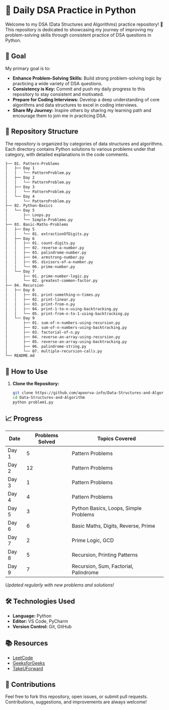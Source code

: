 # 📝 Daily DSA Practice in Python

Welcome to my DSA (Data Structures and Algorithms) practice repository! 🚀 This repository is dedicated to showcasing my journey of improving my problem-solving skills through consistent practice of DSA questions in Python.

## 🎯 Goal

My primary goal is to:

- **Enhance Problem-Solving Skills:** Build strong problem-solving logic by practicing a wide variety of DSA questions.
- **Consistency is Key:** Commit and push my daily progress to this repository to stay consistent and motivated.
- **Prepare for Coding Interviews:** Develop a deep understanding of core algorithms and data structures to excel in coding interviews.
- **Share My Journey:** Inspire others by sharing my learning path and encourage them to join me in practicing DSA.

## 📂 Repository Structure

The repository is organized by categories of data structures and algorithms. Each directory contains Python solutions to various problems under that category, with detailed explanations in the code comments.

```bash
├── 01. Pattern-Problems
│   ├── Day 1
│   │   └── PatternProblem.py
│   ├── Day 2
│   │   └── PatternProblem.py
│   ├── Day 3
│   │   └── PatternProblem.py
│   └── Day 4
│       └── PatternProblem.py
├── 02. Python-Basics
│   └── Day 5
│       ├── Loops.py
│       └── Simple-Problems.py
├── 03. Basic-Maths-Problems
│   ├── Day 5
│   │   └── 01. extractionOfDigits.py
│   ├── Day 6
│   │   ├── 01. count-digits.py
│   │   ├── 02. reverse-a-number.py
│   │   ├── 03. palindrome-number.py
│   │   ├── 04. armstrong-number.py
│   │   ├── 05. divisors-of-a-number.py
│   │   └── 06. prime-number.py
│   └── Day 7
│       ├── 01. prime-number-logic.py
│       └── 02. greatest-common-factor.py
├── 04. Recursion
│   ├── Day 8
│   │   ├── 01. print-something-n-times.py
│   │   ├── 02. print-linear.py
│   │   ├── 03. print-from-n.py
│   │   ├── 04. print-1-to-n-using-backtracking.py
│   │   └── 05. print-from-n-to-1-using-backtracking.py
│   └── Day 9
│       ├── 01. sum-of-n-numbers-using-recursion.py
│       ├── 02. sum-of-n-numbers-using-backtracking.py
│       ├── 03. factorial-of-n.py
│       ├── 04. reverse-an-array-using-recursion.py
│       ├── 05. reverse-an-array-using-backtracking.py
│       ├── 06. palindrome-string.py
│       └── 07. multiple-recursion-calls.py
└── README.md
```

## 🚀 How to Use

1. **Clone the Repository:**

   ```bash
   git clone https://github.com/apoorva-info/Data-Structures-and-Algorithms
   cd Data-Structures-and-Algorithm
   python problem1.py
   ```

## 📈 Progress

| Date       | Problems Solved | Topics Covered                       |
|------------|-----------------|--------------------------------------|
| Day 1      | 5               | Pattern Problems                     |
| Day 2      | 12               | Pattern Problems                     |
| Day 3      | 1               | Pattern Problems                     |
| Day 4      | 4               | Pattern Problems                     |
| Day 5      | 3               | Python Basics, Loops, Simple Problems|
| Day 6      | 6               | Basic Maths, Digits, Reverse, Prime  |
| Day 7      | 2               | Prime Logic, GCD                     |
| Day 8      | 5               | Recursion, Printing Patterns         |
| Day 9      | 7               | Recursion, Sum, Factorial, Palindrome|

*Updated regularly with new problems and solutions!*

## 🛠️ Technologies Used

- **Language:** Python
- **Editor:** VS Code, PyCharm
- **Version Control:** Git, GitHub

## 📚 Resources

- [LeetCode](https://leetcode.com)
- [GeeksforGeeks](https://www.geeksforgeeks.org)
- [TakeUForward](https://takeuforward.org)

## 🤝 Contributions

Feel free to fork this repository, open issues, or submit pull requests. Contributions, suggestions, and improvements are always welcome!
